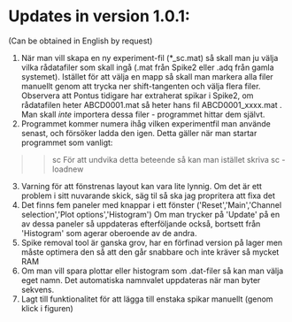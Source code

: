 ﻿Updates in version 1.0.1: 
==========================
(Can be obtained in English by request)


1) När man vill skapa en ny experiment-fil (*_sc.mat) så skall man ju välja vilka rådatafiler som skall ingå (.mat från Spike2 eller .adq från gamla systemet). Istället för att välja en mapp så skall man markera alla filer manuellt genom att trycka ner shift-tangenten och välja flera filer. Observera att Pontus tidigare har extraherat spikar i Spike2, om rådatafilen heter ABCD0001.mat så heter hans fil ABCD0001_xxxx.mat . Man skall *inte* importera dessa filer - programmet hittar dem självt.
2) Programmet kommer numera ihåg vilken experimentfil man använde senast, och försöker ladda den igen. Detta gäller när man startar programmet som vanligt: 
>> sc
För att undvika detta beteende så kan man istället skriva
>> sc -loadnew
3) Varning för att fönstrenas layout kan vara lite lynnig. Om det är ett problem i sitt nuvarande skick, säg til så ska jag propritera att fixa det 
4) Det finns fem paneler med knappar i ett fönster ('Reset','Main','Channel selection','Plot options','Histogram')
Om man trycker på 'Update' på en av dessa paneler så uppdateras efterföljande också, bortsett från 'Histogram' som agerar oberoende av de andra.
5) Spike removal tool är ganska grov, har en förfinad version på lager men måste optimera den så att den går snabbare och inte kräver så mycket RAM
6) Om man vill spara plottar eller histogram som .dat-filer så kan man välja eget namn. Det automatiska namnvalet uppdateras när man byter sekvens.
7) Lagt till funktionalitet för att lägga till enstaka spikar manuellt (genom klick i figuren)